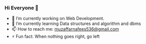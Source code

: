 ### Hi Everyone 👋


<!-- **MuzaffarNafees/muzaffarnafees** is a ✨ _special_ ✨ repository because its `README.md` (this file) appears on your GitHub profile.

Here are some ideas to get you started:
-->

- 🔭 I’m currently working on Web Development.
- 🌱 I’m currently learning Data structures and algorithm and dbms
- 📫 How to reach me: muzaffarnafees536@gmail.com
- ⚡ Fun fact: When nothing goes right, go left

